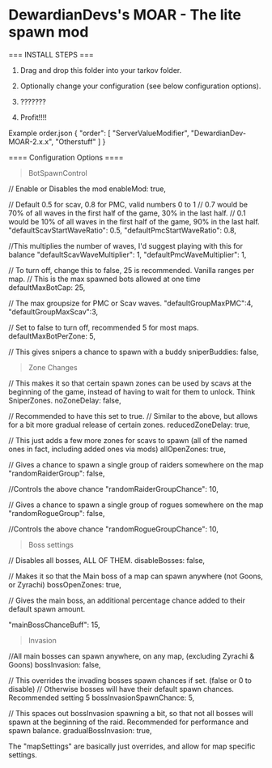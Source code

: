 # **DewardianDevs's MOAR - The lite spawn mod**

=== INSTALL STEPS ===

1. Drag and drop this folder into your tarkov folder.
2. Optionally change your configuration (see below configuration options).

3. ???????

4. Profit!!!!

Example order.json
{
"order": [
"ServerValueModifier",
"DewardianDev-MOAR-2.x.x",
"Otherstuff"
]
}

==== Configuration Options ====

> BotSpawnControl

// Enable or Disables the mod
enableMod: true,

// Default 0.5 for scav, 0.8 for PMC, valid numbers 0 to 1
// 0.7 would be 70% of all waves in the first half of the game, 30% in the last half.
// 0.1 would be 10% of all waves in the first half of the game, 90% in the last half.
"defaultScavStartWaveRatio": 0.5,
"defaultPmcStartWaveRatio": 0.8,

//This multiplies the number of waves, I'd suggest playing with this for balance
"defaultScavWaveMultiplier": 1,
"defaultPmcWaveMultiplier": 1,

// To turn off, change this to false, 25 is recommended. Vanilla ranges per map.
// This is the max spawned bots allowed at one time
defaultMaxBotCap: 25,

// The max groupsize for PMC or Scav waves.
"defaultGroupMaxPMC":4,
"defaultGroupMaxScav":3,

// Set to false to turn off, recommended 5 for most maps.
defaultMaxBotPerZone: 5,

// This gives snipers a chance to spawn with a buddy
sniperBuddies: false,

> Zone Changes

// This makes it so that certain spawn zones can be used by scavs at the beginning of the game, instead of having to wait for them to unlock. Think SniperZones.
noZoneDelay: false,

// Recommended to have this set to true.
// Similar to the above, but allows for a bit more gradual release of certain zones.
reducedZoneDelay: true,

// This just adds a few more zones for scavs to spawn (all of the named ones in fact, including added ones via mods)
allOpenZones: true,

// Gives a chance to spawn a single group of raiders somewhere on the map
"randomRaiderGroup": false,

//Controls the above chance
"randomRaiderGroupChance": 10,

// Gives a chance to spawn a single group of rogues somewhere on the map
"randomRogueGroup": false,

//Controls the above chance
"randomRogueGroupChance": 10,

> Boss settings

// Disables all bosses, ALL OF THEM.
disableBosses: false,

// Makes it so that the Main boss of a map can spawn anywhere (not Goons, or Zyrachi)
bossOpenZones: true,

// Gives the main boss, an additional percentage chance added to their default spawn amount.

"mainBossChanceBuff": 15,

> Invasion

//All main bosses can spawn anywhere, on any map, (excluding Zyrachi & Goons)
bossInvasion: false,

// This overrides the invading bosses spawn chances if set. (false or 0 to disable)
// Otherwise bosses will have their default spawn chances. Recommended setting 5
bossInvasionSpawnChance: 5,

// This spaces out bossInvasion spawning a bit, so that not all bosses will spawn at the beginning of the raid. Recommended for performance and spawn balance.
gradualBossInvasion: true,

The "mapSettings" are basically just overrides, and allow for map specific settings.

